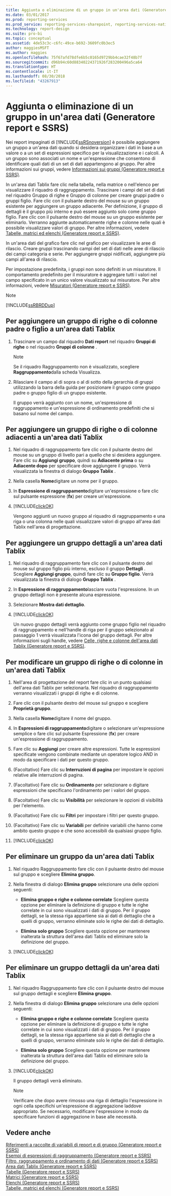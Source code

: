 ```yaml
---
title: Aggiunta o eliminazione di un gruppo in un'area dati (Generatore report e SSRS) | Microsoft Docs
ms.date: 03/01/2017
ms.prod: reporting-services
ms.prod_service: reporting-services-sharepoint, reporting-services-native
ms.technology: report-design
ms.suite: pro-bi
ms.topic: conceptual
ms.assetid: 4de53c3c-c6fc-49ce-b692-3609fc0b3ec5
author: maggiesMSFT
ms.author: maggies
ms.openlocfilehash: 75f67afd78dfe6b5c0165d9729bb4cae32f48b7f
ms.sourcegitcommit: d96b94c60d88340224371926f283200496a5ca64
ms.translationtype: HT
ms.contentlocale: it-IT
ms.lasthandoff: 08/30/2018
ms.locfileid: "43267913"
---
```

# <a name="add-or-delete-a-group-in-a-data-region-report-builder-and-ssrs"></a>Aggiunta o eliminazione di un gruppo in un'area dati (Generatore report e SSRS)
Nei report impaginati di [!INCLUDE[ssRSnoversion](../../includes/ssrsnoversion-md.md)] è possibile aggiungere un gruppo a un'area dati quando si desidera organizzare i dati in base a un valore o a un set di espressioni specifico per la visualizzazione e i calcoli. A un gruppo sono associati un nome e un'espressione che consentono di identificare quali dati di un set di dati appartengono al gruppo. Per altre informazioni sui gruppi, vedere [Informazioni sui gruppi &#40;Generatore report e SSRS&#41;](../../reporting-services/report-design/understanding-groups-report-builder-and-ssrs.md).  
  
 In un'area dati Tablix fare clic nella tabella, nella matrice o nell'elenco per visualizzare il riquadro di raggruppamento. Trascinare i campi del set di dati nel riquadro Gruppo di righe e Gruppo di colonne per creare gruppi padre o gruppi figlio. Fare clic con il pulsante destro del mouse su un gruppo esistente per aggiungere un gruppo adiacente. Per definizione, il gruppo di dettagli è il gruppo più interno e può essere aggiunto solo come gruppo figlio. Fare clic con il pulsante destro del mouse su un gruppo esistente per eliminarlo. Verranno aggiunte automaticamente righe e colonne nelle quali è possibile visualizzare valori di gruppo. Per altre informazioni, vedere [Tabelle, matrici ed elenchi &#40;Generatore report e SSRS&#41;](../../reporting-services/report-design/tables-matrices-and-lists-report-builder-and-ssrs.md).  
  
 In un'area dati del grafico fare clic nel grafico per visualizzare le aree di rilascio. Creare gruppi trascinando campi del set di dati nelle aree di rilascio dei campi categoria e serie. Per aggiungere gruppi nidificati, aggiungere più campi all'area di rilascio.  
  
 Per impostazione predefinita, i gruppi non sono definiti in un misuratore. Il comportamento predefinito per il misuratore è aggregare tutti i valori nel campo specificato in un unico valore visualizzato sul misuratore. Per altre informazioni, vedere [Misuratori &#40;Generatore report e SSRS&#41;](../../reporting-services/report-design/gauges-report-builder-and-ssrs.md).  
  
> [!NOTE]  
>  [!INCLUDE[ssRBRDDup](../../includes/ssrbrddup-md.md)]  
  
## <a name="to-add-a-parent-or-child-row-or-column-group-to-a-tablix-data-region"></a>Per aggiungere un gruppo di righe o di colonne padre o figlio a un'area dati Tablix  
  
1.  Trascinare un campo dal riquadro **Dati report** nel riquadro **Gruppi di righe** o nel riquadro **Gruppi di colonne** .  
  
    > [!NOTE]  
    >  Se il riquadro Raggruppamento non è visualizzato, scegliere **Raggruppamento**dalla scheda Visualizza.  
  
2.  Rilasciare il campo al di sopra o al di sotto della gerarchia di gruppi utilizzando la barra della guida per posizionare il gruppo come gruppo padre o gruppo figlio di un gruppo esistente.  
  
     Il gruppo verrà aggiunto con un nome, un'espressione di raggruppamento e un'espressione di ordinamento predefiniti che si basano sul nome del campo.  
  
## <a name="to-add-an-adjacent-row-or-column-group-to-a-tablix-data-region"></a>Per aggiungere un gruppo di righe o di colonne adiacenti a un'area dati Tablix  
  
1.  Nel riquadro di raggruppamento fare clic con il pulsante destro del mouse su un gruppo di livello pari a quello che si desidera aggiungere. Fare clic su **Aggiungi gruppo**, quindi su **Adiacente prima** o su **Adiacente dopo** per specificare dove aggiungere il gruppo. Verrà visualizzata la finestra di dialogo **Gruppo Tablix** .  
  
2.  Nella casella **Nome**digitare un nome per il gruppo.  
  
3.  In **Espressione di raggruppamento**digitare un'espressione o fare clic sul pulsante espressione (**fx**) per creare un'espressione.  
  
4.  [!INCLUDE[clickOK](../../includes/clickok-md.md)]  
  
     Vengono aggiunti un nuovo gruppo al riquadro di raggruppamento e una riga o una colonna nelle quali visualizzare valori di gruppo all'area dati Tablix nell'area di progettazione.  
  
## <a name="to-add-a-details-group-to-a-tablix-data-region"></a>Per aggiungere un gruppo dettagli a un'area dati Tablix  
  
1.  Nel riquadro di raggruppamento fare clic con il pulsante destro del mouse sul gruppo figlio più interno, escluso il gruppo **Dettagli** . Scegliere **Aggiungi gruppo**, quindi fare clic su **Gruppo figlio**. Verrà visualizzata la finestra di dialogo **Gruppo Tablix** .  
  
2.  In **Espressione di raggruppamento**lasciare vuota l'espressione. In un gruppo dettagli non è presente alcuna espressione.  
  
3.  Selezionare **Mostra dati dettaglio**.  
  
4.  [!INCLUDE[clickOK](../../includes/clickok-md.md)]  
  
     Un nuovo gruppo dettagli verrà aggiunto come gruppo figlio nel riquadro di raggruppamento e nell'handle di riga per il gruppo selezionato al passaggio 1 verrà visualizzata l'icona del gruppo dettagli. Per altre informazioni sugli handle, vedere [Celle, righe e colonne dell'area dati Tablix &#40;Generatore report e SSRS&#41;](../../reporting-services/report-design/tablix-data-region-cells-rows-and-columns-report-builder-and-ssrs.md).  
  
## <a name="to-edit-a-row-or-column-group-in-a-tablix-data-region"></a>Per modificare un gruppo di righe o di colonne in un'area dati Tablix  
  
1.  Nell'area di progettazione del report fare clic in un punto qualsiasi dell'area dati Tablix per selezionarla. Nel riquadro di raggruppamento verranno visualizzati i gruppi di righe e di colonne.  
  
2.  Fare clic con il pulsante destro del mouse sul gruppo e scegliere **Proprietà gruppo**.  
  
3.  Nella casella **Nome**digitare il nome del gruppo.  
  
4.  In **Espressioni di raggruppamento**digitare o selezionare un'espressione semplice o fare clic sul pulsante Espressione (**fx**) per creare un'espressione di raggruppamento.  
  
5.  Fare clic su **Aggiungi** per creare altre espressioni. Tutte le espressioni specificate vengono combinate mediante un operatore logico AND in modo da specificare i dati per questo gruppo.  
  
6.  (Facoltativo) Fare clic su **Interruzioni di pagina** per impostare le opzioni relative alle interruzioni di pagina.  
  
7.  (Facoltativo) Fare clic su **Ordinamento** per selezionare o digitare espressioni che specificano l'ordinamento per i valori del gruppo.  
  
8.  (Facoltativo) Fare clic su **Visibilità** per selezionare le opzioni di visibilità per l'elemento.  
  
9. (Facoltativo) Fare clic su **Filtri** per impostare i filtri per questo gruppo.  
  
10. (Facoltativo) Fare clic su **Variabili** per definire variabili che hanno come ambito questo gruppo e che sono accessibili da qualsiasi gruppo figlio.  
  
11. [!INCLUDE[clickOK](../../includes/clickok-md.md)]  
  
## <a name="to-delete-a-group-from-a-tablix-data-region"></a>Per eliminare un gruppo da un'area dati Tablix  
  
1.  Nel riquadro Raggruppamento fare clic con il pulsante destro del mouse sul gruppo e scegliere **Elimina gruppo**.  
  
2.  Nella finestra di dialogo **Elimina gruppo** selezionare una delle opzioni seguenti:  
  
    -   **Elimina gruppo e righe e colonne correlate** Scegliere questa opzione per eliminare la definizione di gruppo e tutte le righe correlate in cui sono visualizzati i dati di gruppo. Per il gruppo dettagli, se la stessa riga appartiene sia ai dati di dettaglio che a quelli di gruppo, verranno eliminate solo le righe dei dati di dettaglio.  
  
    -   **Elimina solo gruppo** Scegliere questa opzione per mantenere inalterata la struttura dell'area dati Tablix ed eliminare solo la definizione del gruppo.  
  
3.  [!INCLUDE[clickOK](../../includes/clickok-md.md)]  
  
## <a name="to-delete-a-details-group-from-a-tablix-data-region"></a>Per eliminare un gruppo dettagli da un'area dati Tablix  
  
1.  Nel riquadro Raggruppamento fare clic con il pulsante destro del mouse sul gruppo dettagli e scegliere **Elimina gruppo**.  
  
2.  Nella finestra di dialogo **Elimina gruppo** selezionare una delle opzioni seguenti:  
  
    -   **Elimina gruppo e righe e colonne correlate** Scegliere questa opzione per eliminare la definizione di gruppo e tutte le righe correlate in cui sono visualizzati i dati di gruppo. Per il gruppo dettagli, se la stessa riga appartiene sia ai dati di dettaglio che a quelli di gruppo, verranno eliminate solo le righe dei dati di dettaglio.  
  
    -   **Elimina solo gruppo** Scegliere questa opzione per mantenere inalterata la struttura dell'area dati Tablix ed eliminare solo la definizione del gruppo.  
  
3.  [!INCLUDE[clickOK](../../includes/clickok-md.md)]  
  
     Il gruppo dettagli verrà eliminato.  
  
    > [!NOTE]  
    >  Verificare che dopo avere rimosso una riga di dettaglio l'espressione in ogni cella specifichi un'espressione di aggregazione laddove appropriato. Se necessario, modificare l'espressione in modo da specificare funzioni di aggregazione in base alle necessità.  
  
## <a name="see-also"></a>Vedere anche  
 [Riferimenti a raccolte di variabili di report e di gruppo &#40;Generatore report e SSRS&#41;](../../reporting-services/report-design/built-in-collections-report-and-group-variables-references-report-builder.md)   
 [Esempi di espressioni di raggruppamento &#40;Generatore report e SSRS&#41;](../../reporting-services/report-design/group-expression-examples-report-builder-and-ssrs.md)   
 [Filtro, raggruppamento e ordinamento di dati &#40;Generatore report e SSRS&#41;](../../reporting-services/report-design/filter-group-and-sort-data-report-builder-and-ssrs.md)   
 [Area dati Tablix &#40;Generatore report e SSRS&#41;](../../reporting-services/report-design/tablix-data-region-report-builder-and-ssrs.md)   
 [Tabelle &#40;Generatore report e SSRS&#41;](../../reporting-services/report-design/tables-report-builder-and-ssrs.md)   
 [Matrici &#40;Generatore report e SSRS&#41;](../../reporting-services/report-design/create-a-matrix-report-builder-and-ssrs.md)   
 [Elenchi &#40;Generatore report e SSRS&#41;](../../reporting-services/report-design/create-invoices-and-forms-with-lists-report-builder-and-ssrs.md)   
 [Tabelle, matrici ed elenchi &#40;Generatore report e SSRS&#41;](../../reporting-services/report-design/tables-matrices-and-lists-report-builder-and-ssrs.md)  
  
  
